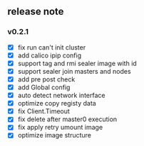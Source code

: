 ## release note

### v0.2.1

- [x] fix run can't init cluster
- [x] add calico ipip config
- [x] support tag and rmi sealer image with id
- [x] support sealer join masters and nodes
- [x] add pre post check
- [x] add Global config
- [x] auto detect network interface
- [x] optimize copy registy data
- [x] fix Client.Timeout
- [x] fix delete after master0 execution
- [x] fix apply retry umount image
- [x] optimize image structure